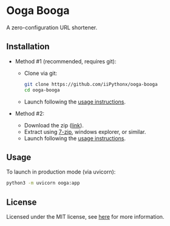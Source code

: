 # Ooga Booga

A zero-configuration URL shortener.

## Installation

- Method #1 (recommended, requires git):
    - Clone via git:
        ```sh
        git clone https://github.com/iiPythonx/ooga-booga
        cd ooga-booga
        ```
    - Launch following the [usage instructions](#usage).

- Method #2:
    - Download the zip ([link](https://github.com/iiPythonx/ooga-booga/archive/refs/heads/main.zip)).
    - Extract using [7-zip](https://7-zip.org), windows explorer, or similar.
    - Launch following the [usage instructions](#usage).

## Usage

To launch in production mode (via uvicorn):
```sh
python3 -m uvicorn ooga:app
```

## License

Licensed under the MIT license, see [here](https://github.com/iiPythonx/ooga-booga/blob/main/LICENSE.txt) for more information.
